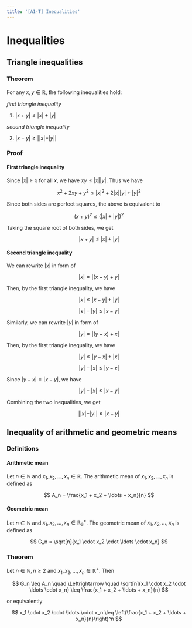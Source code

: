 ```yaml
---
title: '[A1-T] Inequalities'
---
```


# Inequalities

## Triangle inequalities

### Theorem

For any $x, y \in \mathbb{R}$, the following inequalities hold:

_first triangle inequality_

1. $|x + y| \leq |x| + |y|$

_second triangle inequality_

2. $|x - y| \geq ||x| - |y||$

### Proof

#### First triangle inequality

Since $|x| \geq x$ for all $x$, we have $xy \leq |x||y|$. Thus we have

$$
x^2 + 2xy + y^2 \leq |x|^2 + 2|x||y| + |y|^2
$$

Since both sides are perfect squares, the above is equivalent to

$$
(x + y)^2 \leq (|x| + |y|)^2
$$

Taking the square root of both sides, we get

$$
|x + y| \leq |x| + |y|
$$

#### Second triangle inequality

We can rewrite $|x|$ in form of

$$
|x| = |(x - y) + y|
$$

Then, by the first triangle inequality, we have

$$
|x| \leq |x - y| + |y|
$$

$$
|x| - |y| \leq |x - y|
$$

Similarly, we can rewrite $|y|$ in form of

$$
|y| = |(y - x) + x|
$$

Then, by the first triangle inequality, we have

$$
|y| \leq |y - x| + |x|
$$

$$
|y| - |x| \leq |y - x|
$$

Since $|y - x| = |x - y|$, we have

$$
|y| - |x| \leq |x - y|
$$

Combining the two inequalities, we get

$$
||x| - |y|| \leq |x - y|
$$

## Inequality of arithmetic and geometric means

### Definitions

#### Arithmetic mean

Let $n \in \mathbb{N}$ and $x_1, x_2, \ldots, x_n \in \mathbb{R}$. The arithmetic mean of $x_1, x_2, \ldots, x_n$ is defined as

$$
A_n = \frac{x_1 + x_2 + \ldots + x_n}{n}
$$

#### Geometric mean

Let $n \in \mathbb{N}$ and $x_1, x_2, \ldots, x_n \in \mathbb{R_0^+}$. The geometric mean of $x_1, x_2, \ldots, x_n$ is defined as

$$
G_n = \sqrt[n]{x_1 \cdot x_2 \cdot \ldots \cdot x_n}
$$

### Theorem

Let $n \in \mathbb{N}, n \geq 2$ and $x_1, x_2, \ldots, x_n \in \mathbb{R^+}$. Then

$$
G_n \leq A_n \quad \Leftrightarrow \quad \sqrt[n]{x_1 \cdot x_2 \cdot \ldots \cdot x_n} \leq \frac{x_1 + x_2 + \ldots + x_n}{n}
$$

or equivalently

$$
x_1 \cdot x_2 \cdot \ldots \cdot x_n \leq \left(\frac{x_1 + x_2 + \ldots + x_n}{n}\right)^n
$$
